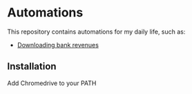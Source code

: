 # Automations

This repository contains automations for my daily life, such as:

- [Downloading bank revenues](consors_get-transactions.py)

## Installation

Add Chromedrive to your PATH

